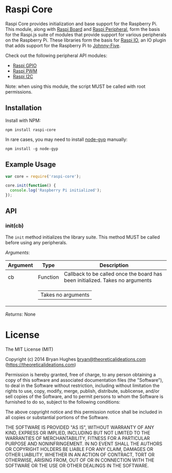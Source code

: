 Raspi Core
==========

Raspi Core provides initialization and base support for the Raspberry Pi. This module, along with [Raspi Board](https://github.com/bryan-m-hughes/raspi-board) and [Raspi Peripheral](https://github.com/bryan-m-hughes/raspi-peripheral), form the basis for the Raspi.js suite of modules that provide support for various peripherals on the Raspberry Pi. These libraries form the basis for [Raspi IO](https://github.com/bryan-m-hughes/raspi-io), an IO plugin that adds support for the Raspberry Pi to [Johnny-Five](https://github.com/rwaldron/johnny-five).

Check out the following peripheral API modules:

* [Raspi GPIO](https://github.com/bryan-m-hughes/raspi-gpio)
* [Raspi PWM](https://github.com/bryan-m-hughes/raspi-pwm)
* [Raspi I2C](https://github.com/bryan-m-hughes/raspi-i2c)

Note: when using this module, the script MUST be called with root permissions.

## Installation

Install with NPM:

```Shell
npm install raspi-core
```

In rare cases, you may need to install [node-gyp](https://www.npmjs.org/package/node-gyp) manually:

```Shell
npm install -g node-gyp
```

## Example Usage

```JavaScript
var core = require('raspi-core');

core.init(function() {
  console.log('Raspberry Pi initialized');
});
```

## API

### init(cb)

The ```init``` method initializes the library suite. This method MUST be called before using any peripherals.

_Arguments_:

<table>
  <thead>
    <tr>
      <th>Argument</th>
      <th>Type</th>
      <th>Description</th>
    </tr>
  </thead>
  <tr>
    <td>cb</td>
    <td>Function</td>
    <td>Callback to be called once the board has been initialized. Takes no arguments</td>
  </tr>
  <tr>
    <td></td>
    <td colspan="2">
      <table>
        <tr><td>Takes no arguments</td></tr>
      </table>
    </td>
  </tr>
</table>

_Returns_: None

License
=======

The MIT License (MIT)

Copyright (c) 2014 Bryan Hughes bryan@theoreticalideations.com (https://theoreticalideations.com)

Permission is hereby granted, free of charge, to any person obtaining a copy
of this software and associated documentation files (the "Software"), to deal
in the Software without restriction, including without limitation the rights
to use, copy, modify, merge, publish, distribute, sublicense, and/or sell
copies of the Software, and to permit persons to whom the Software is
furnished to do so, subject to the following conditions:

The above copyright notice and this permission notice shall be included in
all copies or substantial portions of the Software.

THE SOFTWARE IS PROVIDED "AS IS", WITHOUT WARRANTY OF ANY KIND, EXPRESS OR
IMPLIED, INCLUDING BUT NOT LIMITED TO THE WARRANTIES OF MERCHANTABILITY,
FITNESS FOR A PARTICULAR PURPOSE AND NONINFRINGEMENT. IN NO EVENT SHALL THE
AUTHORS OR COPYRIGHT HOLDERS BE LIABLE FOR ANY CLAIM, DAMAGES OR OTHER
LIABILITY, WHETHER IN AN ACTION OF CONTRACT, TORT OR OTHERWISE, ARISING FROM,
OUT OF OR IN CONNECTION WITH THE SOFTWARE OR THE USE OR OTHER DEALINGS IN
THE SOFTWARE.
